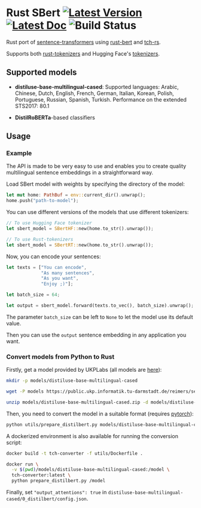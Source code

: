 # Rust SBert [![Latest Version]][crates.io] [![Latest Doc]][docs.rs] ![Build Status]

[Latest Version]: https://img.shields.io/crates/v/sbert.svg
[crates.io]: https://crates.io/crates/sbert
[Latest Doc]: https://docs.rs/sbert/badge.svg
[docs.rs]: https://docs.rs/sbert
[Build Status]: https://travis-ci.com/cpcdoy/rust-sbert.svg?branch=master

Rust port of [sentence-transformers][] using [rust-bert][] and [tch-rs][].

Supports both [rust-tokenizers][] and Hugging Face's [tokenizers][].

## Supported models

- **distiluse-base-multilingual-cased**: Supported languages: Arabic, Chinese, Dutch, English, French, German, Italian, Korean, Polish, Portuguese, Russian, Spanish, Turkish. Performance on the extended STS2017: 80.1

- **DistilRoBERTa**-based classifiers

## Usage

### Example

The API is made to be very easy to use and enables you to create quality multilingual sentence embeddings in a straightforward way.

Load SBert model with weights by specifying the directory of the model:

```Rust
let mut home: PathBuf = env::current_dir().unwrap();
home.push("path-to-model");
```

You can use different versions of the models that use different tokenizers:

```Rust
// To use Hugging Face tokenizer
let sbert_model = SBertHF::new(home.to_str().unwrap());

// To use Rust-tokenizers
let sbert_model = SBertRT::new(home.to_str().unwrap());
```

Now, you can encode your sentences:

```Rust
let texts = ["You can encode",
             "As many sentences",
             "As you want",
             "Enjoy ;)"];

let batch_size = 64;

let output = sbert_model.forward(texts.to_vec(), batch_size).unwrap();
```

The parameter `batch_size` can be left to `None` to let the model use its default value.

Then you can use the `output` sentence embedding in any application you want.

### Convert models from Python to Rust

Firstly, get a model provided by UKPLabs (all models are [here][models]):

```Bash
mkdir -p models/distiluse-base-multilingual-cased

wget -P models https://public.ukp.informatik.tu-darmstadt.de/reimers/sentence-transformers/v0.2/distiluse-base-multilingual-cased.zip

unzip models/distiluse-base-multilingual-cased.zip -d models/distiluse-base-multilingual-cased
```

Then, you need to convert the model in a suitable format (requires [pytorch][]):

``` Bash
python utils/prepare_distilbert.py models/distiluse-base-multilingual-cased
```

A dockerized environment is also available for running the conversion script:

```Bash
docker build -t tch-converter -f utils/Dockerfile .

docker run \
  -v $(pwd)/models/distiluse-base-multilingual-cased:/model \
  tch-converter:latest \
  python prepare_distilbert.py /model
```

Finally, set `"output_attentions": true` in `distiluse-base-multilingual-cased/0_distilbert/config.json`.

[sentence-transformers]: https://github.com/UKPLab/sentence-transformers
[rust-bert]: https://github.com/guillaume-be/rust-bert
[tch-rs]: https://github.com/LaurentMazare/tch-rs
[rust-tokenizers]: https://github.com/guillaume-be/rust-tokenizers
[tokenizers]: https://github.com/huggingface/tokenizers/tree/master/tokenizers
[models]: https://public.ukp.informatik.tu-darmstadt.de/reimers/sentence-transformers/v0.2/
[pytorch]: https://pytorch.org/get-started/locally
